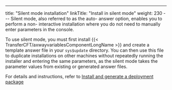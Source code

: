 ---
title: "Silent mode installation"
linkTitle: "Install in silent mode"
weight: 230
--- Silent mode, also referred to as the auto- answer option, enables you to perform a non- interactive installation where you do not need to manually enter parameters in the console.

To use silent mode, you must first install {{< TransferCFT/axwayvariablesComponentLongName  >}} and create a template answer file in your `sys$update` directory. You can then use this file to duplicate installations on other machines without repeatedly running the installer and entering the same parameters, as the silent mode takes the parameter values from existing or generated answer files.

For details and instructions, refer to [Install and generate a deployment package](../vms_deployment#Install)
